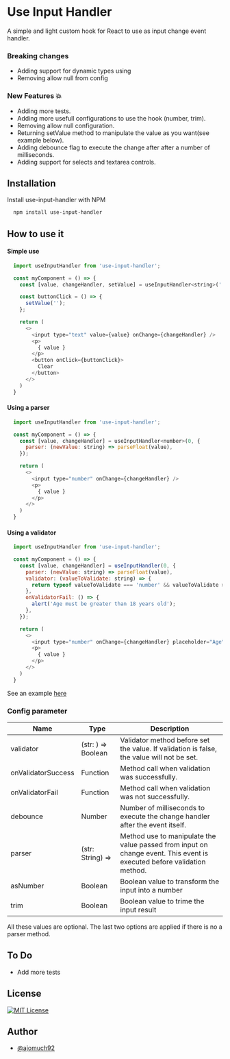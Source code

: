 
# Use Input Handler

A simple and light custom hook for React to use as input change event handler.

### Breaking changes
* Adding support for dynamic types using <T>
* Removing allow null from config


### New Features 💥
* Adding more tests.
* Adding more usefull configurations to use the hook (number, trim).
* Removing allow null configuration.
* Returning setValue method to manipulate the value as you want(see example below).
* Adding debounce flag to execute the change after after a number of milliseconds.
* Adding support for selects and textarea controls.

## Installation

Install use-input-handler with NPM

```bash
  npm install use-input-handler
```
    
## How to use it

#### Simple use

```js
  import useInputHandler from 'use-input-handler';

  const myComponent = () => {
    const [value, changeHandler, setValue] = useInputHandler<string>('');

    const buttonClick = () => {
      setValue('');
    };

    return (
      <>
        <input type="text" value={value} onChange={changeHandler} />
        <p>
          { value }
        </p>
        <button onClick={buttonClick}>
          Clear
        </button>
      </>
    )
  }
```

#### Using a parser

```js
  import useInputHandler from 'use-input-handler';

  const myComponent = () => {
    const [value, changeHandler] = useInputHandler<number>(0, {
      parser: (newValue: string) => parseFloat(value),
    });

    return (
      <>
        <input type="number" onChange={changeHandler} />
        <p>
          { value }
        </p>
      </>
    )
  }
```

#### Using a validator

```js
  import useInputHandler from 'use-input-handler';

  const myComponent = () => {
    const [value, changeHandler] = useInputHandler(0, {
      parser: (newValue: string) => parseFloat(value),
      validator: (valueToValidate: string) => {
        return typeof valueToValidate === 'number' && valueToValidate > 18;
      },
      onValidatorFail: () => {
        alert('Age must be greater than 18 years old');
      },
    });

    return (
      <>
        <input type="number" onChange={changeHandler} placeholder="Age"/>
        <p>
          { value }
        </p>
      </>
    )
  }
```

See an example [here](https://github.com/ajomuch92/use-input-handler/tree/main/example)

### Config parameter 

| Name | Type | Description |
| --------- | --------- | --------- |
| validator | (str: <T>) => Boolean | Validator method before set the value. If validation is false, the value will not be set. |
| onValidatorSuccess | Function | Method call when validation was successfully. |
| onValidatorFail | Function | Method call when validation was not successfully. |
| debounce | Number | Number of milliseconds to execute the change handler after the event itself. |
| parser | (str: String) => <T> | Method use to manipulate the value passed from input on change event. This event is executed before validation method. |
| asNumber | Boolean | Boolean value to transform the input into a number |
| trim | Boolean | Boolean value to trime the input result |

All these values are optional. The last two options are applied if there is no a parser method.

## To Do
* Add more tests

## License

[![MIT License](https://img.shields.io/badge/License-MIT-green.svg)](https://choosealicense.com/licenses/mit/)


## Author

- [@ajomuch92](https://www.github.com/ajomuch92)

